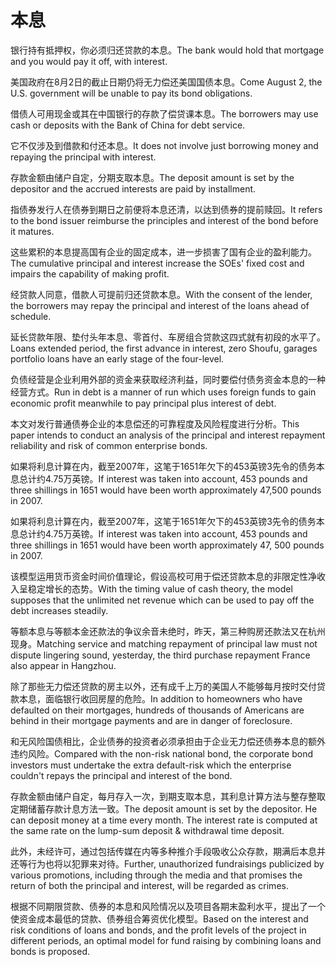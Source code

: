 # 本息

<p><span class="chinese">银行持有抵押权，你必须归还贷款的本息。</span><span class="english">The bank would hold that mortgage and you would pay it off, with interest.</span></p>

<p><span class="chinese">美国政府在8月2日的截止日期仍将无力偿还美国国债本息。</span><span class="english">Come August 2, the U.S. government will be unable to pay its bond obligations.</span></p>

<p><span class="chinese">借债人可用现金或其在中国银行的存款了偿贷课本息。</span><span class="english">The borrowers may use cash or deposits with the Bank of China for debt service.</span></p>

<p><span class="chinese">它不仅涉及到借款和付还本息。</span><span class="english">It does not involve just borrowing money and repaying the principal with interest.</span></p>

<p><span class="chinese">存款金额由储户自定，分期支取本息。</span><span class="english">The deposit amount is set by the depositor and the accrued interests are paid by installment.</span></p>

<p><span class="chinese">指债券发行人在债券到期日之前便将本息还清，以达到债券的提前赎回。</span><span class="english">It refers to the bond issuer reimburse the principles and interest of the bond before it matures.</span></p>

<p><span class="chinese">这些累积的本息提高国有企业的固定成本，进一步损害了国有企业的盈利能力。</span><span class="english">The cumulative principal and interest increase the SOEs' fixed cost and impairs the capability of making profit.</span></p>

<p><span class="chinese">经贷款人同意，借款人可提前归还贷款本息。</span><span class="english">With the consent of the lender, the borrowers may repay the principal and interest of the loans ahead of schedule.</span></p>

<p><span class="chinese">延长贷款年限、垫付头年本息、零首付、车房组合贷款这四式就有初段的水平了。</span><span class="english">Loans extended period, the first advance in interest, zero Shoufu, garages portfolio loans have an early stage of the four-level.</span></p>

<p><span class="chinese">负债经营是企业利用外部的资金来获取经济利益，同时要偿付债务资金本息的一种经营方式。</span><span class="english">Run in debt is a manner of run which uses foreign funds to gain economic profit meanwhile to pay principal plus interest of debt.</span></p>

<p><span class="chinese">本文对发行普通债券企业的本息偿还的可靠程度及风险程度进行分析。</span><span class="english">This paper intends to conduct an analysis of the principal and interest repayment reliability and risk of common enterprise bonds.</span></p>

<p><span class="chinese">如果将利息计算在内，截至2007年，这笔于1651年欠下的453英镑3先令的债务本息总计约4.75万英镑。</span><span class="english">If interest was taken into account, 453 pounds and three shillings in 1651 would have been worth approximately 47,500 pounds in 2007.</span></p>

<p><span class="chinese">如果将利息计算在内，截至2007年，这笔于1651年欠下的453英镑3先令的债务本息总计约4.75万英镑。</span><span class="english">If interest was taken into account, 453 pounds and three shillings in 1651 would have been worth approximately 47, 500 pounds in 2007.</span></p>

<p><span class="chinese">该模型运用货币资金时间价值理论，假设高校可用于偿还贷款本息的非限定性净收入呈稳定增长的态势。</span><span class="english">With the timing value of cash theory, the model supposes that the unlimited net revenue which can be used to pay off the debt increases steadily.</span></p>

<p><span class="chinese">等额本息与等额本金还款法的争议余音未绝时，昨天，第三种购房还款法又在杭州现身。</span><span class="english">Matching service and matching repayment of principal law must not dispute lingering sound, yesterday, the third purchase repayment France also appear in Hangzhou.</span></p>

<p><span class="chinese">除了那些无力偿还贷款的房主以外，还有成千上万的美国人不能够每月按时交付贷款本息，面临银行收回房屋的危险。</span><span class="english">In addition to homeowners who have defaulted on their mortgages, hundreds of thousands of Americans are behind in their mortgage payments and are in danger of foreclosure.</span></p>

<p><span class="chinese">和无风险国债相比，企业债券的投资者必须承担由于企业无力偿还债券本息的额外违约风险。</span><span class="english">Compared with the non-risk national bond, the corporate bond investors must undertake the extra default-risk which the enterprise couldn't repays the principal and interest of the bond.</span></p>

<p><span class="chinese">存款金额由储户自定，每月存入一次，到期支取本息，其利息计算方法与整存整取定期储蓄存款计息方法一致。</span><span class="english">The deposit amount is set by the depositor. He can deposit money at a time every month. The interest rate is computed at the same rate on the lump-sum deposit & withdrawal time deposit.</span></p>

<p><span class="chinese">此外，未经许可，通过包括传媒在内等多种推介手段吸收公众存款，期满后本息并还等行为也将以犯罪来对待。</span><span class="english">Further, unauthorized fundraisings publicized by various promotions, including through the media and that promises the return of both the principal and interest, will be regarded as crimes.</span></p>

<p><span class="chinese">根据不同期限贷款、债券的本息和风险情况以及项目各期末盈利水平，提出了一个使资金成本最低的贷款、债券组合筹资优化模型。</span><span class="english">Based on the interest and risk conditions of loans and bonds, and the profit levels of the project in different periods, an optimal model for fund raising by combining loans and bonds is proposed.</span></p>

